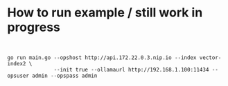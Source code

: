 # How to run example / still work in progress

```


go run main.go --opshost http://api.172.22.0.3.nip.io --index vector-index2 \
               --init true --ollamaurl http://192.168.1.100:11434 --opsuser admin --opspass admin

```

